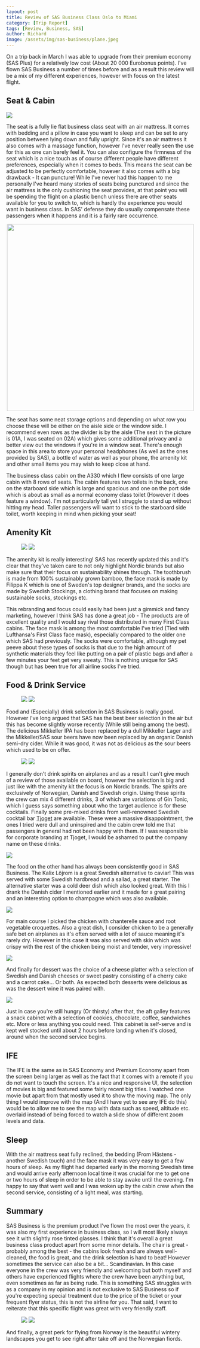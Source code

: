 ```yaml
---
layout: post
title: Review of SAS Business Class Oslo to Miami
category: [Trip Report]
tags: [Review, Business, SAS]
author: Richard
image: /assets/img/sas-business/plane.jpeg
---
```


On a trip back in March I was able to upgrade from their premium economy (SAS Plus) for a relatively low cost (About 20 000 Eurobonus points). I've flown SAS Business a number of times before and as a result this review will be a mix of my different experiences, however with focus on the latest flight.

## Seat & Cabin

<img src="/assets/img/sas-business/seat.jpeg" class="full"/>

The seat is a fully lie flat business class seat with an air mattress. It comes with bedding and a pillow in case you want to sleep and can be set to any position between lying down and fully upright. Since it's an air mattress it also comes with a massage function, however I've never really seen the use for this as one can barely feel it. You can also configure the firmness of the seat which is a nice touch as of course different people have different preferences, especially when it comes to beds. This means the seat can be adjusted to be perfectly comfortable, however it also comes with a big drawback - It can puncture! While I've never had this happen to me personally I've heard many stories of seats being punctured and since the air mattress is the only cushioning the seat provides, at that point you will be spending the flight on a plastic bench unless there are other seats available for you to switch to, which is hardly the experience you would want in business class. In SAS' defense they do usually compensate these passengers when it happens and it is a fairly rare occurrence.

<center><img style="height:500px; width:auto" src="/assets/img/sas-business/seatmap.png" class="full"/></center>

The seat has some neat storage options and depending on what row you choose these will be either on the aisle side or the window side. I recommend even rows as the divider is by the aisle (The seat in the picture is 01A, I was seated on 02A) which gives some additional privacy and a better view out the windows if you're in a window seat. There's enough space in this area to store your personal headphones (As well as the ones provided by SAS), a bottle of water as well as your phone, the amenity kit and other small items you may wish to keep close at hand.

The business class cabin on the A330 which I flew consists of one large cabin with 8 rows of seats. The cabin features two toilets in the back, one on the starboard side which is large and spacious and one on the port side which is about as small as a normal economy class toilet (However it does feature a window). I'm not particularly tall yet I struggle to stand up without hitting my head. Taller passengers will want to stick to the starboard side toilet, worth keeping in mind when picking your seat!

## Amenity Kit

<figure>
<a href="/assets/img/sas-business/amenity-kit.jpeg"><img src="/assets/img/sas-business/amenity-kit.jpeg" class="half"/></a>
<a href="/assets/img/sas-business/amenity-kit2.jpeg"><img src="/assets/img/sas-business/amenity-kit2.jpeg" class="half"/></a>
</figure>
The amenity kit is really interesting! SAS has recently updated this and it's clear that they've taken care to not only highlight Nordic brands but also make sure that their focus on sustainability shines through. The toothbrush is made from 100% sustainably grown bamboo, the face mask is made by Filippa K which is one of Sweden's top designer brands, and the socks are made by Swedish Stockings, a clothing brand that focuses on making sustainable socks, stockings etc.

This rebranding and focus could easily had been just a gimmick and fancy marketing, however I think SAS has done a great job - The products are of excellent quality and I would say rival those distributed in many First Class cabins. The face mask is among the most comfortable I've tried (Tied with Lufthansa's First Class face mask), especially compared to the older one which SAS had previously. The socks were comfortable, although my pet peeve about these types of socks is that due to the high amount of synthetic materials they feel like putting on a pair of plastic bags and after a few minutes your feet get very sweaty. This is nothing unique for SAS though but has been true for all airline socks I've tried.

## Food & Drink Service

<figure>
<a href="/assets/img/sas-business/drinks.jpeg"><img src="/assets/img/sas-business/drinks.jpeg" class="half"/></a>
<a href="/assets/img/sas-business/drinks2.jpeg"><img src="/assets/img/sas-business/drinks2.jpeg" class="half"/></a>
</figure>
Food and (Especially) drink selection in SAS Business is really good. However I've long argued that SAS has the best beer selection in the air but this has become slightly worse recently (While still being among the best). The delicious Mikkeller IPA has been replaced by a dull Mikkeller Lager and the Mikkeller/SAS sour beers have now been replaced by an organic Danish semi-dry cider. While it was good, it was not as delicious as the sour beers which used to be on offer.

<figure>
<a href="/assets/img/sas-business/milano.jpeg"><img src="/assets/img/sas-business/milano.jpeg" class="half"/></a>
<a href="/assets/img/sas-business/high-fever.jpeg"><img src="/assets/img/sas-business/high-fever.jpeg" class="half"/></a>
</figure>

I generally don't drink spirits on airplanes and as a result I can't give much of a review of those available on board, however the selection is big and just like with the amenity kit the focus is on Nordic brands. The spirits are exclusively of Norwegian, Danish and Swedish origin. Using these spirits the crew can mix 4 different drinks, 3 of which are variations of Gin Tonic, which I guess says something about who the target audience is for these cocktails. Finally some pre-mixed drinks from well-renowned Swedish cocktail bar [Tjoget](https://tjoget.com) are available. These were a massive disappointment, the ones I tried were dull and uninspired and the cabin crew told me that passengers in general had not been happy with them. If I was responsible for corporate branding at Tjoget, I would be ashamed to put the company name on these drinks.

<a href="/assets/img/sas-business/starter.jpeg"><img src="/assets/img/sas-business/starter.jpeg" class="half"/></a>

The food on the other hand has always been consistently good in SAS Business. The Kalix Löjrom is a great Swedish alternative to caviar! This was served with some Swedish hardbread and a sallad, a great starter. The alternative starter was a cold deer dish which also looked great. With this I drank the Danish cider I mentioned earlier and it made for a great pairing and an interesting option to champagne which was also available.

<a href="/assets/img/sas-business/main.jpeg"><img src="/assets/img/sas-business/main.jpeg" class="half"/></a>

For main course I picked the chicken with chanterelle sauce and root vegetable croquettes. Also a great dish, I consider chicken to be a generally safe bet on airplanes as it's often served with a lot of sauce meaning it's rarely dry. However in this case it was also served with skin which was crispy with the rest of the chicken being moist and tender, very impressive!

<a href="/assets/img/sas-business/dessert.jpeg"><img src="/assets/img/sas-business/dessert.jpeg" class="half"/></a>

And finally for dessert was the choice of a cheese platter with a selection of Swedish and Danish cheeses or sweet pastry consisting of a cherry cake and a carrot cake... Or both. As expected both desserts were delicious as was the dessert wine it was paired with.

<a href="/assets/img/sas-business/snacks.jpeg"><img src="/assets/img/sas-business/snacks.jpeg" class="half"/></a>

Just in case you're still hungry (Or thirsty) after that, the aft galley features a snack cabinet with a selection of cookies, chocolate, coffee, sandwiches etc. More or less anything you could need. This cabinet is self-serve and is kept well stocked until about 2 hours before landing when it's closed, around when the second service begins.

## IFE

The IFE is the same as in SAS Economy and Premium Economy apart from the screen being larger as well as the fact that it comes with a remote if you do not want to touch the screen. It's a nice and responsive UI, the selection of movies is big and featured some fairly recent big titles. I watched one movie but apart from that mostly used it to show the moving map. The only thing I would improve with the map (And I have yet to see any IFE do this) would be to allow me to see the map with data such as speed, altitude etc. overlaid instead of being forced to watch a slide show of different zoom levels and data.

## Sleep

With the air mattress seat fully reclined, the bedding (From Hästens - another Swedish touch) and the face mask it was very easy to get a few hours of sleep. As my flight had departed early in the morning Swedish time and would arrive early afternoon local time it was crucial for me to get one or two hours of sleep in order to be able to stay awake until the evening. I'm happy to say that went well and I was woken up by the cabin crew when the second service, consisting of a light meal, was starting.

## Summary

SAS Business is the premium product I've flown the most over the years, it was also my first experience in business class, so I will most likely always see it with slightly rose tinted glasses. I think that it's overall a great business class product apart from some minor details. The chair is great - probably among the best - the cabins look fresh and are always well-cleaned, the food is great, and the drink selection is hard to beat! However sometimes the service can also be a bit... Scandinavian. In this case everyone in the crew was very friendly and welcoming but both myself and others have experienced flights where the crew have been anything but, even sometimes as far as being rude. This is something SAS struggles with as a company in my opinion and is not exclusive to SAS Business so if you're expecting special treatment due to the price of the ticket or your frequent flyer status, this is not the airline for you. That said, I want to reiterate that this specific flight was great with very friendly staff.

<figure>
<a href="/assets/img/sas-business/norway.jpeg"><img src="/assets/img/sas-business/norway.jpeg" class="half"/></a>
<a href="/assets/img/sas-business/norway2.jpeg"><img src="/assets/img/sas-business/norway2.jpeg" class="half"/></a>
</figure>

And finally, a great perk for flying from Norway is the beautiful wintery landscapes you get to see right after take off and the Norwegian fiords.

<script type="application/ld+json">
{
  "@context": "https://schema.org/", 
  "@type": "Product", 
  "name": "Scandinavian Airlines (SAS) A330 Long Haul Business Class",
  "image": "https://blog.awardfares.com/assets/img/sas-business/plane.jpeg",
  "description": "Review of SAS Business Class Oslo to Miami",
  "brand": {
    "@type": "Brand",
    "name": "SAS"
  },
  "aggregateRating": {
    "@type": "AggregateRating",
    "ratingValue": "4.0",
    "bestRating": "5",
    "worstRating": "1",
    "ratingCount": "1",
    "reviewCount": "1"
  },
  "review": {
    "@type": "Review",
    "name": "Great hardware, good food, inconsistent service",
    "reviewBody": "SAS Business is the premium product I've flown the most over the years, it was also my first experience in business class, so I will most likely always see it with slightly rose tinted glasses. I think that it's overall a great business class product apart from some minor details. The chair is great - probably among the best - the cabins look fresh and are always well-cleaned, the food is great, and the drink selection is hard to beat! However sometimes the service can also be a bit... Scandinavian. In this case everyone in the crew was very friendly and welcoming but both myself and others have experienced flights where the crew have been anything but, even sometimes as far as being rude. This is something SAS struggles with as a company in my opinion and is not exclusive to SAS Business so if you're expecting special treatment due to the price of the ticket or your frequent flyer status, this is not the airline for you. That said, I want to reiterate that this specific flight was great with very friendly staff.",
    "reviewRating": {
      "@type": "Rating",
      "ratingValue": "4.0",
      "bestRating": "5",
      "worstRating": "1"
    },
    "datePublished": "2020-06-16",
    "author": {"@type": "Person", "name": "Richard Simko"},
    "publisher": {"@type": "Organization", "name": "AwardFares"}
  }
}
</script>
